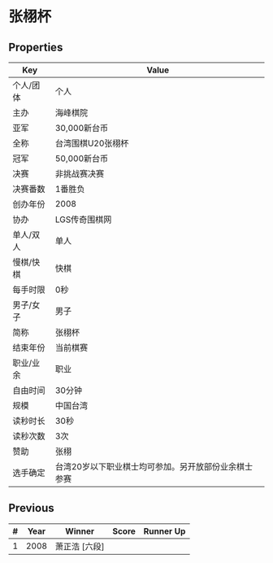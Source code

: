 # 张栩杯

## Properties

| Key | Value |
| --- | ----- |
| 个人/团体 | 个人 |
| 主办 | 海峰棋院 |
| 亚军 | 30,000新台币 |
| 全称 | 台湾围棋U20张栩杯 |
| 冠军 | 50,000新台币 |
| 决赛 | 非挑战赛决赛 |
| 决赛番数 | 1番胜负 |
| 创办年份 | 2008 |
| 协办 | LGS传奇围棋网 |
| 单人/双人 | 单人 |
| 慢棋/快棋 | 快棋 |
| 每手时限 | 0秒 |
| 男子/女子 | 男子 |
| 简称 | 张栩杯 |
| 结束年份 | 当前棋赛 |
| 职业/业余 | 职业 |
| 自由时间 | 30分钟 |
| 规模 | 中国台湾 |
| 读秒时长 | 30秒 |
| 读秒次数 | 3次 |
| 赞助 | 张栩 |
| 选手确定 | 台湾20岁以下职业棋士均可参加。另开放部份业余棋士参赛 |

## Previous

| # | Year | Winner | Score | Runner Up |
| --- | --- | --- | --- | --- |
| 1 | 2008 | 萧正浩 [六段] |  |  |

